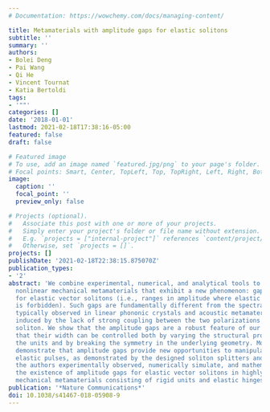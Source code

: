 ```yaml
---
# Documentation: https://wowchemy.com/docs/managing-content/

title: Metamaterials with amplitude gaps for elastic solitons
subtitle: ''
summary: ''
authors:
- Bolei Deng
- Pai Wang
- Qi He
- Vincent Tournat
- Katia Bertoldi
tags:
- '""'
categories: []
date: '2018-01-01'
lastmod: 2021-02-18T17:38:16-05:00
featured: false
draft: false

# Featured image
# To use, add an image named `featured.jpg/png` to your page's folder.
# Focal points: Smart, Center, TopLeft, Top, TopRight, Left, Right, BottomLeft, Bottom, BottomRight.
image:
  caption: ''
  focal_point: ''
  preview_only: false

# Projects (optional).
#   Associate this post with one or more of your projects.
#   Simply enter your project's folder or file name without extension.
#   E.g. `projects = ["internal-project"]` references `content/project/deep-learning/index.md`.
#   Otherwise, set `projects = []`.
projects: []
publishDate: '2021-02-18T22:38:15.875070Z'
publication_types:
- '2'
abstract: 'We combine experimental, numerical, and analytical tools to design highly
  nonlinear mechanical metamaterials that exhibit a new phenomenon: gaps in amplitude
  for elastic vector solitons (i.e., ranges in amplitude where elastic soliton propagation
  is forbidden). Such gaps are fundamentally different from the spectral gaps in frequency
  typically observed in linear phononic crystals and acoustic metamaterials and are
  induced by the lack of strong coupling between the two polarizations of the vector
  soliton. We show that the amplitude gaps are a robust feature of our system and
  that their width can be controlled both by varying the structural properties of
  the units and by breaking the symmetry in the underlying geometry. Moreover, we
  demonstrate that amplitude gaps provide new opportunities to manipulate highly nonlinear
  elastic pulses, as demonstrated by the designed soliton splitters and diodes. Here,
  the authors experimentally observed, numerically simulate, and mathematically analyze
  the existence of amplitude gaps for elastic vector solitons in highly deformable
  mechanical metamaterials consisting of rigid units and elastic hinges.'
publication: '*Nature Communications*'
doi: 10.1038/s41467-018-05908-9
---
```

